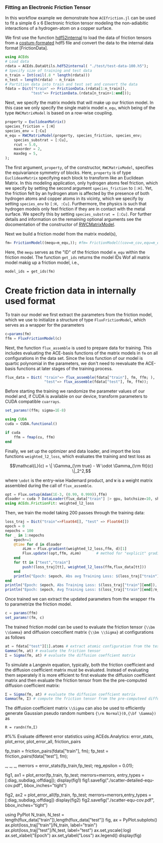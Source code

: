 ### Fitting an Electronic Friction Tensor

In this workflow example we demonstrate how `ACEfriction.jl` can be used to fit a simple 6 x 6 Electronic friction tensor modeling the non-adiabitic interactions of a hydrogen-atom on a copper surface. 


We first use the function [hdf52internal]() to load the data of friction tensors from a [costum-formated]() hdf5 file and convert the data to the internal data format [FrictionData].
```julia
using ACEds
# Load data 
rdata = ACEds.DataUtils.hdf52internal( "./test/test-data-100.h5"); 
# Specify size of training and test data
n_train = Int(ceil(.8 * length(rdata)))
n_test = length(rdata) - n_train
# Partition data into train and test set and convert the data 
fdata = Dict("train" => FrictionData.(rdata[1:n_train]), 
            "test"=> FrictionData.(rdata[n_train+1:end]));
```

Next, we specify the matrix models that will make up our friction model. In this case we only specify the single matrix model `m_equ`, which being of the type `RWCMatrixModel` is based on a row-wise coupling. 
```julia
property = EuclideanMatrix()
species_friction = [:H]
species_env = [:Cu]
m_equ = RWCMatrixModel(property, species_friction, species_env;
    species_substrat = [:Cu],
    rcut = 5.0, 
    maxorder = 2, 
    maxdeg = 5,
);
```
The first argument, `property`, of the constructor, `RWCMatrixModel`, specifies the equivariance symmetry of blocks. Here, `property` is of type `EuclideanMatrix` specifying each block to  transform like an Euclidean Matrix. In this modeling application, only hydrogen atoms feel friction, which we specify by setting the second argument `species_friction` to `[:H]`. Yet, the friction felt by an hydrogen atom is affected by the presence of both hydrogen atoms and copper atoms in its vicinty, which we specify by setting `species_env` to `[:H, :Cu]`. Furthermore, the physics is such that hydrogen models only feel friction if they are in contact with the metal surface. We specify this by setting `species_substrat = [:Cu]`. For further details and information on the remaining optional arguments see the docomentation of the constructor of [RWCMatrixModel]().

Next we build a friction model from the matrix model(s),
```julia
fm= FrictionModel((mequ=m_equ,)); #fm= FrictionModel((cov=m_cov,equ=m_equ));
```
Here, the `mequ` serves as the "ID" of the friction model `m_equ` within the friction model. The function `get_ids` returns the model IDs Wof all matrix model makig up a friction model, i.e.,
```
model_ids = get_ids(fm)
```

# Create friction data in internally used format
To train our model we first extract the parameters from the friction model, which we use to initialize a structure of type `FluxFrictionModel`, which serves as a wrapper for the parameters
```julia
c=params(fm)                                
ffm = FluxFrictionModel(c)
```
Next, the function `flux_assemble` is used to prepare data for training. This includes evaluating the ACE-basis functions of the matrix models in `fm` on all configurations in the data set. Since the loss function of our model is quartic polynomial in the parameters, we don't need to reevaluate the ACE-basis functions at later stages of the training process.
```julia
flux_data = Dict( "train"=> flux_assemble(fdata["train"], fm, ffm; ),
                  "test"=> flux_assemble(fdata["test"], fm, ffm));
```

Before starting the training we randomize the parameter values of our model and, if CUDA is available on our device, transform parameters to CUDA compatible `cuarrays`.
```julia
set_params!(ffm; sigma=1E-8)

using CUDA
cuda = CUDA.functional()

if cuda
    ffm = fmap(cu, ffm)
end
```

Finally, we set up the optimizer and data loader, and import the loss functions `weighted_l2_loss`, which evaluates the training and test loss as
```math
\mathcal{L}(c) = \| \Gamma_{\rm true} - W \odot \Gamma_{\rm fit}(c) \|_2^2,
```
where ``\odot`` is the entry-wise Hademard product, and ``W`` is a weight matrix assembled during the call of `flux_assemble`.
```julia
opt = Flux.setup(Adam(1E-3, (0.99, 0.999)),ffm)
dloader = cuda ? DataLoader(flux_data["train"] |> gpu, batchsize=10, shuffle=true) : DataLoader(flux_data["train"], batchsize=10, shuffle=true)
using ACEds.FrictionFit: weighted_l2_loss
```

Then, we train the model taking 200 passes through the training data: 
```julia
loss_traj = Dict("train"=>Float64[], "test" => Float64[])
epoch = 0
nepochs = 100
for _ in 1:nepochs
    epoch+=1
    @time for d in dloader
        ∂L∂m = Flux.gradient(weighted_l2_loss,ffm, d)[1]
        Flux.update!(opt,ffm, ∂L∂m)       # method for "explicit" gradient
    end
    for tt in ["test","train"]
        push!(loss_traj[tt], weighted_l2_loss(ffm,flux_data[tt]))
    end
    println("Epoch: $epoch, Abs avg Training Loss: $(loss_traj["train"][end]/n_train)), Test Loss: $(loss_traj["test"][end]/n_test))")
end
println("Epoch: $epoch, Abs Training Loss: $(loss_traj["train"][end]), Test Loss: $(loss_traj["test"][end])")
println("Epoch: $epoch, Avg Training Loss: $(loss_traj["train"][end]/n_train), Test Loss: $(loss_traj["test"][end]/n_test)")
```

Once trained we can extract the updated parameters from the wrapper `ffm` to parametrize the friction model. 
```julia
c = params(ffm)
set_params!(fm, c)
```
The trained friction model can be used to evaluate the friction tensor ``{\\bm \\Gamma}`` and diffusion coeccifient matrix ``{\\bm \\Sigma}`` at configurations as follows 
```julia
at = fdata["test"][1].atoms # extract atomic configuration from the test set
Gamma(fm, at) # evaluate the friction tensor
Σ = Sigma(fm, at) # evaluate the diffusion coeffcient matrix
```
To simulate a Langevin equation, typically, both the friction coefficient and the diffusion coefficient matrix must be evaluated. Instead of evaluating them seperately it is more efficient to first evaluate the diffusion coefficient matrix and then evaluate the friction tensor from the the pre-computed diffusion coefficient matrix:
```julia
Σ = Sigma(fm, at) # evaluate the diffusion coeffcient matrix
Gamma(fm, Σ) # compute the friction tensor from the pre-computeed diffusion coefficient matrix.
```
The diffusion coefficient matrix ``\\Sigma`` can also be used to efficiently generate Gaussian pseudo random numbers ``{\rm Normal}(0,{\bf \Gamma})`` as 
```
R = randn(fm,Σ)
```

#%% Evaluate different error statistics 
using ACEds.Analytics: error_stats, plot_error, plot_error_all, friction_pairs

fp_train = friction_pairs(fdata["train"], fm);
fp_test = friction_pairs(fdata["test"], fm);

_, _, _, merrors =  error_stats(fp_train,fp_test; reg_epsilon = 0.01);

fig1, ax1 = plot_error(fp_train, fp_test; merrors=merrors, entry_types = [:diag,:subdiag,:offdiag]);
display(fig1)
fig1.savefig("./scatter-detailed-equ-cov.pdf", bbox_inches="tight")


fig2, ax2 = plot_error_all(fp_train, fp_test; merrors=merrors,entry_types = [:diag,:subdiag,:offdiag])
display(fig2)
fig2.savefig("./scatter-equ-cov.pdf", bbox_inches="tight")


using PyPlot
N_train, N_test = length(flux_data["train"]),length(flux_data["test"])
fig, ax = PyPlot.subplots()
ax.plot(loss_traj["train"]/N_train, label="train")
ax.plot(loss_traj["test"]/N_test, label="test")
ax.set_yscale(:log)
ax.set_xlabel("Epoch")
ax.set_ylabel("Loss")
ax.legend()
display(fig)
